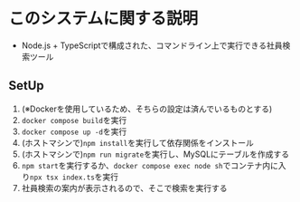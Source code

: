 # このシステムに関する説明
- Node.js + TypeScriptで構成された、コマンドライン上で実行できる社員検索ツール

## SetUp
  1. (※Dockerを使用しているため、そちらの設定は済んでいるものとする)
  2. `docker compose build`を実行
  3. `docker compose up -d`を実行
  4. (ホストマシンで)`npm install`を実行して依存関係をインストール
  5. (ホストマシンで)`npm run migrate`を実行し、MySQLにテーブルを作成する
  6. `npm start`を実行するか、`docker compose exec node sh`でコンテナ内に入り`npx tsx index.ts`を実行
  7. 社員検索の案内が表示されるので、そこで検索を実行する
